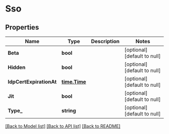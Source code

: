 # Sso

## Properties
Name | Type | Description | Notes
------------ | ------------- | ------------- | -------------
**Beta** | **bool** |  | [optional] [default to null]
**Hidden** | **bool** |  | [optional] [default to null]
**IdpCertExpirationAt** | [**time.Time**](time.Time.md) |  | [optional] [default to null]
**Jit** | **bool** |  | [optional] [default to null]
**Type_** | **string** |  | [optional] [default to null]

[[Back to Model list]](../README.md#documentation-for-models) [[Back to API list]](../README.md#documentation-for-api-endpoints) [[Back to README]](../README.md)


